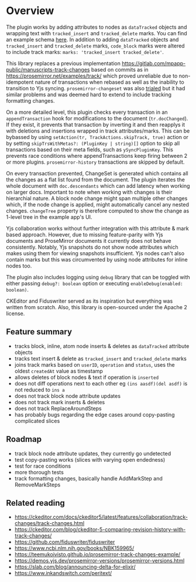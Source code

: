 # Overview

The plugin works by adding attributes to nodes as `dataTracked` objects and wrapping text with `tracked_insert` and `tracked_delete` marks. You can find an example schema [here](https://github.com/Atypon-OpenSource/manuscripts-quarterback/blob/main/quarterback-packages/track-changes-plugin/test/utils/schema.ts). In addition to adding `dataTracked` objects and `tracked_insert` and `tracked_delete` marks, `code_block` marks were altered to include track marks: `marks: 'tracked_insert tracked_delete'`.

This library replaces a previous implementation https://gitlab.com/mpapp-public/manuscripts-track-changes based on commits as in https://prosemirror.net/examples/track/ which proved unreliable due to non-idempotent nature of transactions when rebased as well as the inability to transition to Yjs syncing. `prosemirror-changeset` was also [trialed](https://teemukoivisto.github.io/prosemirror-track-changes-example/) but it had similar problems and was deemed hard to extend to include tracking formatting changes.

On a more detailed level, this plugin checks every transaction in an `appendTransaction` hook for modifications to the document (`tr.docChanged`). If they exist, it prevents that transaction by inverting it and then reapplys it with deletions and insertions wrapped in track attributes/marks. This can be bybassed by using `setAction(tr, TrackActions.skipTrack, true)` action or by setting `skipTrsWithMetas?: (PluginKey | string)[]` option to skip all transactions based on their meta fields, such as `ySyncPluginKey`. This prevents race conditions where appendTransactions keep firing between 2 or more plugins. `prosemirror-history` transactions are skipped by default.

On every transaction prevented, ChangeSet is generated which contains all the changes as a flat list found from the document. The plugin iterates the whole document with `doc.descendants` which can add latency when working on larger docs. Important to note when working with changes is their hierarchial nature. A block node change might span multiple other changes which, if the node change is applied, might automatically cancel any nested changes. `changeTree` property is therefore computed to show the change as 1-level tree in the example app's UI.

Yjs collaboration works without further integration with this attribute & mark based approach. However, due to missing feature-parity with Yjs documents and ProseMirror documents it currently does not behave consistently. Notably, Yjs snapshots do not show node attributes which makes using them for viewing snapshots insufficient. Yjs nodes can't also contain marks but this was circumvented by using node attributes for inline nodes too.

The plugin also includes logging using `debug` library that can be toggled with either passing `debug?: boolean` option or executing `enableDebug(enabled: boolean)`.

CKEditor and Fiduswriter served as its inspiration but everything was written from scratch. Also, this library is open-sourced under the Apache 2 license.

## Feature summary

- tracks block, inline, atom node inserts & deletes as `dataTracked` attribute objects
- tracks text insert & delete as `tracked_insert` and `tracked_delete` marks
- joins track marks based on `userID`, `operation` and `status`, uses the oldest `createdAt` value as timestamp
- allows deletes of block nodes & text if operation is `inserted`
- does not diff operations next to each other eg `(ins aasdf)(del asdf)` is not reduced to `ins a`
- does not track block node attribute updates
- does not track mark inserts & deletes
- does not track ReplaceAroundSteps
- has probably bugs regarding the edge cases around copy-pasting complicated slices

## Roadmap

- track block node attribute updates, they currently go undetected
- test copy-pasting works (slices with varying open endedness)
- test for race conditions
- more thorough tests
- track formatting changes, basically handle AddMarkStep and RemoveMarkSteps

## Related reading

- https://ckeditor.com/docs/ckeditor5/latest/features/collaboration/track-changes/track-changes.html
- https://ckeditor.com/blog/ckeditor-5-comparing-revision-history-with-track-changes/
- https://github.com/fiduswriter/fiduswriter
- https://www.ncbi.nlm.nih.gov/books/NBK159965/
- https://teemukoivisto.github.io/prosemirror-track-changes-example/
- https://demos.yjs.dev/prosemirror-versions/prosemirror-versions.html
- https://slab.com/blog/announcing-delta-for-elixir/
- https://www.inkandswitch.com/peritext/
